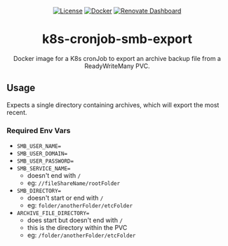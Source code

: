 <div align="center">

  [![License](https://img.shields.io/badge/license-AGPL--3.0-A42E2B)](/LICENSE)
  [![Docker](https://img.shields.io/docker/v/emerconnelly/k8s-cronjob-smb-export?label=Docker&sort=semver)](https://hub.docker.com/r/emerconnelly/k8s-cronjob-smb-export/tags)
  [![Renovate Dashboard](https://img.shields.io/badge/Renovate-555?logo=renovate&logoColor=497b9c&labelColor=000)](https://developer.mend.io/github/emerconnelly/k8s-cronjob-smb-export)
  
  # k8s-cronjob-smb-export
  Docker image for a K8s cronJob to export an archive backup file from a ReadyWriteMany PVC.

</div>

## Usage
Expects a single directory containing archives, which will export the most recent.

### Required Env Vars
- `SMB_USER_NAME=`
- `SMB_USER_DOMAIN=`
- `SMB_USER_PASSWORD=`
- `SMB_SERVICE_NAME=`
  - doesn't end with `/`
  - eg: `//fileShareName/rootFolder`
- `SMB_DIRECTORY=`
  - doesn't start or end with `/`
  - eg: `folder/anotherFolder/etcFolder`
- `ARCHIVE_FILE_DIRECTORY=`
  - does start but doesn't end with `/`
  - this is the directory within the PVC
  - eg: `/folder/anotherFolder/etcFolder`
